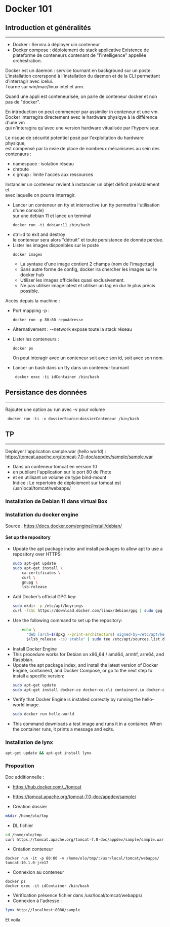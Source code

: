 # Docker 101

## Introduction et généralités

---

- Docker : Servira à déployer uin conteneur
- Docker compose : déploiement de stack applicative
  Existence de plateforme de conteneurs contenant de "l'intelligence" appellée orchestration.

Docker est un daemon : service tournant en background sur un poste.  
L'installation corerspond à l'installation du daemon et de la CLI permettant  
d'interragir avec icelui.  
Tourne sur win/mac/linux intel et arm.

Quand une appli est conteneurisée, on parle de conteneur docker et non pas de "docker".

En introduction on peut commencer par assimiler in conteneur et une vm.  
Docker interragira directement avec le hardware physiqye à la différence d'une vm  
qui n'interagira qu'avec une version hardware vitualisée par l'hyperviseur.

Le risque de sécurité potentiel posé par l'exploitation du hardware physique,  
est compensé par la msie de place de nombreux mécanismes au sein des contenaurs :

- namespace : isolation réseau
- chroute
- c group : limite l'accès aux ressources

Instancier un conteneur revient à instancier un objet définit préalablement et  
avec laquelle on pourra interragir.

- Lancer un conteneur en tty et interractive (un tty permettra l'utilisation d'une console)  
  sur une debian 11 et lance un terminal
  ```Docker
  docker run -ti debian:11 /bin/bash
  ```
- ctrl+d to exit and destroy  
  le conteneur sera alors "détruit" et toute persistance de donnée perdue.
- Lister les images disponibles sur le poste
  ```Docker
  docker images
  ```
  - La syntaxe d'une image contient 2 champs (nom de l'image:tag)
  - Sans autre forme de config, docker ira chercher les images sur le docker hub
  - Utiliser les images officielles quasi exclusivement.
  - Ne pas utiliser image:latest et utiliser un tag en dur le plus précis possible.

Accès depuis la machine :

- Port mapping -p :
  ```Docker
  docker run -p 80:80 repoAdresse
  ```
- Alternativement : --network expose toute la stack réseau
- Lister les conteneurs :

  ```Docker
  docker ps
  ```

  On peut interagir avec un conteneur soit avec son id, soit avec son nom.

- Lancer un bash dans un tty dans un conteneur tournant
  ```Docker
   docker exec -ti idContainer /bin/bash
  ```

## Persistance des données

---

Rajouter une option au run avec -v pour volume

```Docker
 docker run -ti -v dossierSource:dossierConteneur /bin/bash
```

## TP

---

Deployer l'application sample.war (hello world) :  
https://tomcat.apache.org/tomcat-7.0-doc/appdev/sample/sample.war

- Dans un conteneur tomcat en version 10
- en publiant l'application sur le port 80 de l'hote
- et en utilisant un volume de type bind-mount  
  Indice : Le repertoire de déploiement sur tomcat est /usr/local/tomcat/webapps/

### Installation de Debian 11 dans virtual Box

### Installation du docker engine

Source : https://docs.docker.com/engine/install/debian/

#### Set up the repository
- Update the apt package index and install packages to allow apt to use a repository over HTTPS:
  ```bash
  sudo apt-get update
  sudo apt-get install \
      ca-certificates \
      curl \
      gnupg \
      lsb-release
  ```
- Add Docker’s official GPG key:
  ```bash
  sudo mkdir -p /etc/apt/keyrings
  curl -fsSL https://download.docker.com/linux/debian/gpg | sudo gpg --dearmor -o /etc/apt/keyrings/docker.gpg
  ```
- Use the following command to set up the repository:
  ```bash
      echo \
        "deb [arch=$(dpkg --print-architecture) signed-by=/etc/apt/keyrings/docker.gpg] https://download.docker.com/linux/debian \
        $(lsb_release -cs) stable" | sudo tee /etc/apt/sources.list.d/docker.list > /dev/null
  ```
- Install Docker Engine
- This procedure works for Debian on x86_64 / amd64, armhf, arm64, and Raspbian.
- Update the apt package index, and install the latest version of Docker Engine, containerd, and Docker Compose, or go to the next step to install a specific version:
  ```bash
  sudo apt-get update
  sudo apt-get install docker-ce docker-ce-cli containerd.io docker-compose-plugin
  ```
- Verify that Docker Engine is installed correctly by running the hello-world image.
  ```bash
  sudo docker run hello-world
  ```
- This command downloads a test image and runs it in a container. When the container runs, it prints a message and exits.

### Installation de lynx

```bash
apt-get update && apt-get install lynx
```

### Proposition

Doc additionnelle :

- https://hub.docker.com/_/tomcat
- https://tomcat.apache.org/tomcat-7.0-doc/appdev/sample/

- Création dossier

```bash
mkdir /home/olo/tmp
```

- DL fichier

```bash
cd /home/olo/tmp
curl https://tomcat.apache.org/tomcat-7.0-doc/appdev/sample/sample.war -o sample.war
```

- Création conteneur

```Docker
docker run -it -p 80:80 -v /home/olo/tmp/:/usr/local/tomcat/webapps/ tomcat:10.1.0-jre17
```

- Connexion au conteneur

```Docker
docker ps
docker exec -it idContainer /bin/bash
```

- Vérification présence fichier dans /usr/local/tomcat/webapps/
- Connexion à l'adresse :

```bash
lynx http://localhost:8080/sample
```

Et voila.
